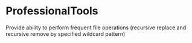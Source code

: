 # ProfessionalTools
Provide ability to perform frequent file operations (recursive replace and recursive remove by specified wildcard pattern)
